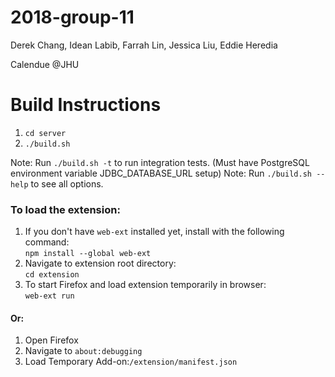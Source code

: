# 2018-group-11
Derek Chang, Idean Labib, Farrah Lin, Jessica Liu, Eddie Heredia

Calendue @JHU

Build Instructions
===================
1) `cd server`
2) `./build.sh`

Note: Run `./build.sh -t` to run integration tests. (Must have PostgreSQL environment variable JDBC_DATABASE_URL setup)
Note: Run `./build.sh --help` to see all options.

### To load the extension:
1) If you don't have `web-ext` installed yet, install with the following command:  
`npm install --global web-ext`
2) Navigate to extension root directory:  
`cd extension`
3) To start Firefox and load extension temporarily in browser:  
`web-ext run`
#### Or:
1) Open Firefox
2) Navigate to `about:debugging`
3) Load Temporary Add-on:`/extension/manifest.json`
